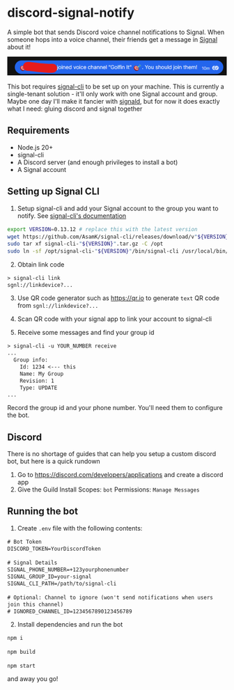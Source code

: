 # discord-signal-notify

A simple bot that sends Discord voice channel notifications to Signal. When someone hops into a voice channel, their friends get a message in [Signal](https://signal.org/) about it!

![screenshot](./readme/screenshot.png)

This bot requires [signal-cli](https://github.com/AsamK/signal-cli) to be set up on your machine. This is currently a single-tenant solution - it'll only work with one Signal account and group. Maybe one day I'll make it fancier with [signald](https://signald.org/), but for now it does exactly what I need: gluing discord and signal together

## Requirements

- Node.js 20+
- signal-cli
- A Discord server (and enough privileges to install a bot)
- A Signal account

## Setting up Signal CLI

1. Setup signal-cli and add your Signal account to the group you want to notify. See [signal-cli's documentation](https://github.com/AsamK/signal-cli) 

```bash
export VERSION=0.13.12 # replace this with the latest version
wget https://github.com/AsamK/signal-cli/releases/download/v"${VERSION}"/signal-cli-"${VERSION}".tar.gz
sudo tar xf signal-cli-"${VERSION}".tar.gz -C /opt
sudo ln -sf /opt/signal-cli-"${VERSION}"/bin/signal-cli /usr/local/bin/
```

2. Obtain link code

```console
> signal-cli link
sgnl://linkdevice?...
```

3. Use QR code generator such as https://qr.io to generate `text` QR code from `sgnl://linkdevice?...`

3. Scan QR code with your signal app to link your account to signal-cli

4. Receive some messages and find your group id

```console
> signal-cli -u YOUR_NUMBER receive
...
  Group info:
    Id: 1234 <--- this
    Name: My Group
    Revision: 1
    Type: UPDATE
...
```

Record the group id and your phone number. You'll need them to configure the bot.

## Discord

There is no shortage of guides that can help you setup a custom discord bot, but here is a quick rundown

1. Go to https://discord.com/developers/applications and create a discord app
2. Give the Guild Install 
Scopes: `bot`
Permissions: `Manage Messages`

## Running the bot 

1. Create `.env` file with the following contents:

```console
# Bot Token
DISCORD_TOKEN=YourDiscordToken

# Signal Details
SIGNAL_PHONE_NUMBER=+123yourphonenumber
SIGNAL_GROUP_ID=your-signal
SIGNAL_CLI_PATH=/path/to/signal-cli

# Optional: Channel to ignore (won't send notifications when users join this channel)
# IGNORED_CHANNEL_ID=1234567890123456789
```

2. Install dependencies and run the bot

```console
npm i

npm build

npm start
```

and away you go!
